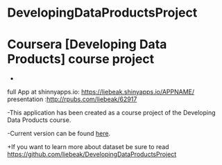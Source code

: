# DevelopingDataProductsProject



 Coursera [Developing Data Products] course project
 ==============================
-
full App at shinnyapps.io: https://liebeak.shinyapps.io/APPNAME/
presentation :http://rpubs.com/liebeak/62917

-This application has been created as a course project  of the Developing Data Products course.

-Current version can be found [here](http://bit.ly/1tpz1uk).

+If you want to learn more about dataset be sure to read https://github.com/liebeak/DevelopingDataProductsProject

